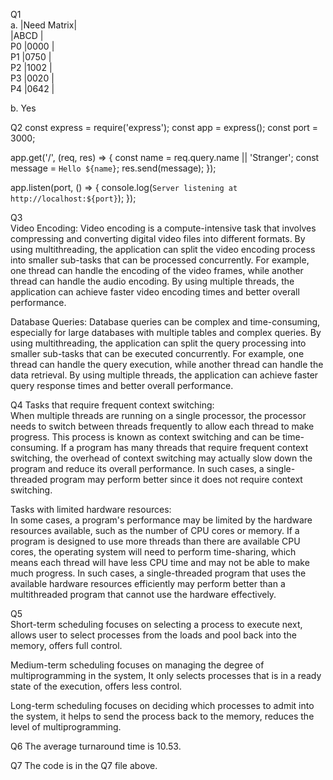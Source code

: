 
Q1   
a.  |Need Matrix|     
    |ABCD       |  
P0  |0000       |  
P1  |0750       |  
P2  |1002       |   
P3  |0020       |  
P4  |0642       |     

b. Yes


Q2
const express = require('express');
const app = express();
const port = 3000;

app.get('/', (req, res) => {
  const name = req.query.name || 'Stranger';
  const message = `Hello ${name}`;
  res.send(message);
});

app.listen(port, () => {
  console.log(`Server listening at http://localhost:${port}`);
});

Q3  
Video Encoding:
Video encoding is a compute-intensive task that involves compressing and converting digital video files into different formats. By using multithreading, the application can split the video encoding process into smaller sub-tasks that can be processed concurrently. For example, one thread can handle the encoding of the video frames, while another thread can handle the audio encoding. By using multiple threads, the application can achieve faster video encoding times and better overall performance.

Database Queries:
Database queries can be complex and time-consuming, especially for large databases with multiple tables and complex queries. By using multithreading, the application can split the query processing into smaller sub-tasks that can be executed concurrently. For example, one thread can handle the query execution, while another thread can handle the data retrieval. By using multiple threads, the application can achieve faster query response times and better overall performance.

Q4
Tasks that require frequent context switching:  
When multiple threads are running on a single processor, the processor needs to switch between threads frequently to allow each thread to make progress. This process is known as context switching and can be time-consuming. If a program has many threads that require frequent context switching, the overhead of context switching may actually slow down the program and reduce its overall performance. In such cases, a single-threaded program may perform better since it does not require context switching.

Tasks with limited hardware resources:   
In some cases, a program's performance may be limited by the hardware resources available, such as the number of CPU cores or memory. If a program is designed to use more threads than there are available CPU cores, the operating system will need to perform time-sharing, which means each thread will have less CPU time and may not be able to make much progress. In such cases, a single-threaded program that uses the available hardware resources efficiently may perform better than a multithreaded program that cannot use the hardware effectively.


Q5   
Short-term scheduling focuses on selecting a process to execute next, allows user to select processes from the loads and pool back into the memory, offers full control.

Medium-term scheduling focuses on managing the degree of multiprogramming in the system, It only selects processes that is in a ready state of the execution, offers less control.

Long-term scheduling focuses on deciding which processes to admit into the system, it helps to send the process back to the memory, reduces the level of multiprogramming.

Q6 
The average turnaround time is 10.53.

Q7 
The code is in the Q7 file above.
